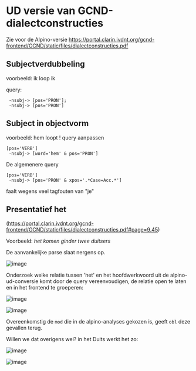 # UD versie van GCND-dialectconstructies

Zie voor de Alpino-versie https://portal.clarin.ivdnt.org/gcnd-frontend/GCND/static/files/dialectconstructies.pdf 

## Subjectverdubbeling

voorbeeld: ik loop ik


query: 

```[pos='VERB']
 -nsubj-> [pos='PRON'];
 -nsubj-> [pos='PRON']  
```

## Subject in objectvorm

voorbeeld: hem loopt
! query aanpassen 

```
[pos='VERB']
 -nsubj-> [word='hem' & pos='PRON']  
```


De algemenere query 

```
[pos='VERB']
 -nsubj-> [pos='PRON' & xpos='.*Case=Acc.*']  
```

faalt wegens veel tagfouten van "je"

## Presentatief het

(https://portal.clarin.ivdnt.org/gcnd-frontend/GCND/static/files/dialectconstructies.pdf#page=9.45)

Voorbeeld: _het komen ginder twee duitsers_

De aanvankelijke parse slaat nergens op. 

![image](https://github.com/user-attachments/assets/e5cf52ee-8d0b-4cc2-82cc-c88e4d0055dd)


Onderzoek welke relatie tussen 'het' en het hoofdwerkwoord uit de alpino-ud-conversie komt door de query vereenvoudigen, de relatie open te laten en in het frontend te groeperen:

![image](https://github.com/user-attachments/assets/e1517729-7780-46c3-8dd4-d30c4039dcd3)

![image](https://github.com/user-attachments/assets/2aa27f17-85f1-4cb2-9afb-1205d67d34c2)

Overeenkomstig de `mod` die in de alpino-analyses gekozen is, geeft `obl` deze gevallen terug. 

Willen we dat overigens wel? in het Duits werkt het zo:

![image](https://github.com/user-attachments/assets/4d7e39bc-705b-47bb-8a20-eb38775828c5)



![image](https://github.com/user-attachments/assets/61ee5aa4-97c2-474a-ab5b-2fd869fe3230)


